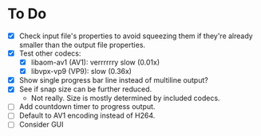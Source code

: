 # To Do
- [x] Check input file's properties to avoid squeezing them if they're already smaller than the output file properties.
- [x] Test other codecs:
  - [x] libaom-av1 (AV1): verrrrrry slow (0.01x)
  - [x] libvpx-vp9 (VP9): slow (0.36x)
- [x] Show single progress bar line instead of multiline output?
- [x] See if snap size can be further reduced.
  - Not really. Size is mostly determined by included codecs.
- [ ] Add countdown timer to progress output.
- [ ] Default to AV1 encoding instead of H264.
- [ ] Consider GUI